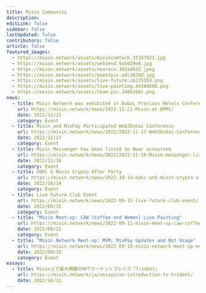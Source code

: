 ```yaml
---
title: Mixin Community
description: 
editLink: false
sidebar: false
lastUpdated: false
contributors: false
article: false
featured_images:
  - https://mixin.network/assets/mixincomtech.3f247921.jpg
  - https://mixin.network/assets/web3end.9a5029e8.jpg
  - https://mixin.network/assets/neareco.365ad932.jpeg
  - https://mixin.network/assets/eventpic.edc3839d.jpg
  - https://mixin.network/assets/live-future.cb22555d.png
  - https://mixin.network/assets/live-painting.44304660.png
  - https://mixin.network/assets/team-pic.24861b6c.png
news:
  - title: Mixin Network was exhibited at Dubai Precious Metals Conference
    url: https://mixin.network/news/2022-11-21-Mixin-at-DPMC/
    date: 2022/11/21
    category: Event
  - title: Mixin and MixPay Participated Web3Dubai Conference
    url: https://mixin.network/news/2022/2022-11-17-Web3Dubai-Conference/
    date: 2022/11/17
    category: Event
  - title: Mixin Messenger has been listed on Near ecosystem
    url: https://mixin.network/news/2022/2022-11-16-Mixin-messenger-listed-on-Near/
    date: 2022/11/16
    category: Event
  - title: OOKC & Mixin Crypto After Party
    url: https://mixin.network/news/2022-10-14-ookc-and-mixin-crypto-after-party/
    date: 2022/10/14
    category: Event
  - title: Live Future Club Event
    url: https://mixin.network/news/2022-09-15-live-future-club-event/
    date: 2022/09/15
    category: Event
  - title: "Mixin Meet-up: CAW (Coffee and Women) Live Painting"
    url: https://mixin.network/news/2022-09-11-mixin-meet-up-caw-coffee-and-women-live-painting/
    date: 2022/09/11
    category: Event
  - title: "Mixin Network Meet-up: MVM, MixPay Updates and Bot Usage"
    url: https://mixin.network/news/2022-09-10-mixin-network-meet-up-mvm-mixpay-updates-and-bot-usage/
    date: 2022/09/10
    category: Event
essays:
  - title: Mixin上で最大規模のNFTマーケットプレイス「Trident」
    url: https://mixin.network/ja/essays/an-introduction-to-trident/
    date: 2022/10/12 
---
```


<community-slogan prefix="Get involved." suffix="Stay in touch."/>

<community-gallery />

<community-news title="News & Events" items-tag="news"/>

<community-news title="Contributor Essays" items-tag="essays"/>

